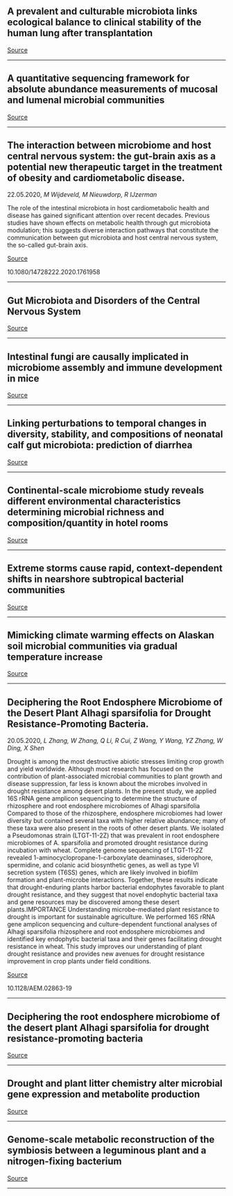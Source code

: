 ## A prevalent and culturable microbiota links ecological balance to clinical stability of the human lung after transplantation

[Source](https://www.biorxiv.org/content/10.1101/2020.05.21.106211v1.abstract?%3Fcollection=)

---

## A quantitative sequencing framework for absolute abundance measurements of mucosal and lumenal microbial communities

[Source](https://www.nature.com/articles/s41467-020-16224-6)

---

## The interaction between microbiome and host central nervous system: the gut-brain axis as a potential new therapeutic target in the treatment of obesity and cardiometabolic disease.
 22.05.2020, _M Wijdeveld, M Nieuwdorp, R IJzerman_


The role of the intestinal microbiota in host cardiometabolic health and disease has gained significant attention over recent decades. Previous studies have shown effects on metabolic health through gut microbiota modulation; this suggests diverse interaction pathways that constitute the communication between gut microbiota and host central nervous system, the so-called gut-brain axis.

[Source](https://pubmed.ncbi.nlm.nih.gov/32441219/?from_term=microbiota+&from_sort=date&from_pos=3)

10.1080/14728222.2020.1761958

---

## Gut Microbiota and Disorders of the Central Nervous System

[Source](https://pubmed.ncbi.nlm.nih.gov/32441219/?from_term=microbiota+&from_sort=date&from_pos=3)

---

## Intestinal fungi are causally implicated in microbiome assembly and immune development in mice

[Source](https://www.nature.com/articles/s41467-020-16431-1)

---

## Linking perturbations to temporal changes in diversity, stability, and compositions of neonatal calf gut microbiota: prediction of diarrhea

[Source](https://www.nature.com/articles/s41396-020-0678-3)

---

## Continental-scale microbiome study reveals different environmental characteristics determining microbial richness and composition/quantity in hotel rooms

[Source](https://www.biorxiv.org/content/10.1101/849430v1.abstract)

---

## Extreme storms cause rapid, context-dependent shifts in nearshore subtropical bacterial communities

[Source](https://www.biorxiv.org/content/10.1101/801886v2.abstract?%3Fcollection=)

---

## Mimicking climate warming effects on Alaskan soil microbial communities via gradual temperature increase

[Source](https://www.nature.com/articles/s41598-020-65329-x)

---

## Deciphering the Root Endosphere Microbiome of the Desert Plant Alhagi sparsifolia for Drought Resistance-Promoting Bacteria.
 20.05.2020, _L Zhang, W Zhang, Q Li, R Cui, Z Wang, Y Wang, YZ Zhang, W Ding, X Shen_


Drought is among the most destructive abiotic stresses limiting crop growth and yield worldwide. Although most research has focused on the contribution of plant-associated microbial communities to plant growth and disease suppression, far less is known about the microbes involved in drought resistance among desert plants. In the present study, we applied 16S rRNA gene amplicon sequencing to determine the structure of rhizosphere and root endosphere microbiomes of Alhagi sparsifolia Compared to those of the rhizosphere, endosphere microbiomes had lower diversity but contained several taxa with higher relative abundance; many of these taxa were also present in the roots of other desert plants. We isolated a Pseudomonas strain (LTGT-11-2Z) that was prevalent in root endosphere microbiomes of A. sparsifolia and promoted drought resistance during incubation with wheat. Complete genome sequencing of LTGT-11-2Z revealed 1-aminocyclopropane-1-carboxylate deaminases, siderophore, spermidine, and colanic acid biosynthetic genes, as well as type VI secretion system (T6SS) genes, which are likely involved in biofilm formation and plant-microbe interactions. Together, these results indicate that drought-enduring plants harbor bacterial endophytes favorable to plant drought resistance, and they suggest that novel endophytic bacterial taxa and gene resources may be discovered among these desert plants.IMPORTANCE Understanding microbe-mediated plant resistance to drought is important for sustainable agriculture. We performed 16S rRNA gene amplicon sequencing and culture-dependent functional analyses of Alhagi sparsifolia rhizosphere and root endosphere microbiomes and identified key endophytic bacterial taxa and their genes facilitating drought resistance in wheat. This study improves our understanding of plant drought resistance and provides new avenues for drought resistance improvement in crop plants under field conditions.

[Source](https://aem.asm.org/content/early/2020/03/23/AEM.02863-19.abstract)

10.1128/AEM.02863-19

---

## Deciphering the root endosphere microbiome of the desert plant Alhagi sparsifolia for drought resistance-promoting bacteria

[Source](https://aem.asm.org/content/early/2020/03/23/AEM.02863-19.abstract)

---

## Drought and plant litter chemistry alter microbial gene expression and metabolite production

[Source](https://www.nature.com/articles/s41396-020-0683-6)

---

## Genome-scale metabolic reconstruction of the symbiosis between a leguminous plant and a nitrogen-fixing bacterium

[Source](https://www.nature.com/articles/s41467-020-16484-2)

---

